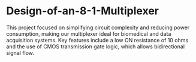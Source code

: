# Design-of-an-8-1-Multiplexer
This project focused on simplifying circuit complexity and reducing power consumption, making our multiplexer ideal for biomedical and data acquisition systems. Key features include a low ON resistance of 10 ohms and the use of CMOS transmission gate logic, which allows bidirectional signal flow.
